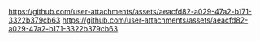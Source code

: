https://github.com/user-attachments/assets/aeacfd82-a029-47a2-b171-3322b379cb63
https://github.com/user-attachments/assets/aeacfd82-a029-47a2-b171-3322b379cb63
